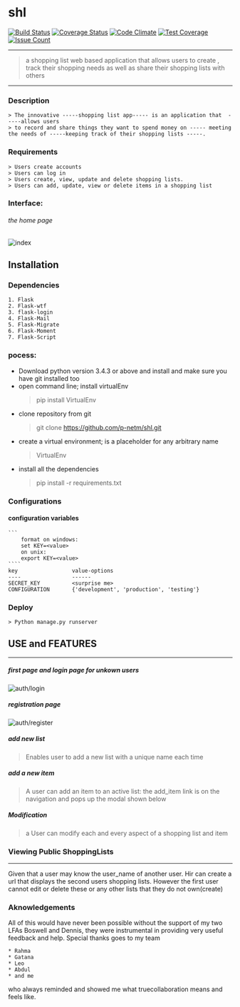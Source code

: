 # shl
[![Build Status](https://travis-ci.org/p-netm/shl.svg?branch=challenge2)](https://travis-ci.org/p-netm/shl)
[![Coverage Status](https://coveralls.io/repos/github/p-netm/shl/badge.svg?branch=challenge2)](https://coveralls.io/github/p-netm/shl?branch=challenge2)
[![Code Climate](https://codeclimate.com/github/p-netm/shl//badges/gpa.svg)](https://codeclimate.com/github/p-netm/shl/)
[![Test Coverage](https://codeclimate.com/github/p-netm/shl/badges/coverage.svg)](https://codeclimate.com/github/p-netm/shl/)
[![Issue Count](https://codeclimate.com/github/p-netm/shl//badges/issue_count.svg)](https://codeclimate.com/github/p-netm/shl/)

***
 > a shopping list web based application that allows users to create , track their shopping needs as well as share their
  shopping lists with others

***

### Description
    > The innovative -----shopping list app----- is an application that  -----allows users  
    > to record and share things they want to spend money on ----- meeting the needs of -----keeping track of their shopping lists -----.
### Requirements
    > Users create accounts
    > Users can log in
    > Users create, view, update and delete shopping lists. 
    > Users can add, update, view or delete items in a shopping list

### Interface:

###### the home page
![index](https://user-images.githubusercontent.com/28119869/30607767-cf8cc600-9d7e-11e7-9b25-844e97275227.png)

## Installation

### Dependencies
    1. Flask
    2. Flask-wtf
    3. flask-login
    4. Flask-Mail
    5. Flask-Migrate
    6. Flask-Moment
    7. Flask-Script

### pocess:
 * Download python version 3.4.3 or above and install and make sure you have git installed too
 * open command line; install virtualEnv
     > pip install VirtualEnv
 * clone repository from git
     > git clone https://github.com/p-netm/shl.git
 * create a virtual environment; <venv-name> is a placeholder for any arbitrary name
     > VirtualEnv <venv-name>
 * install all the dependencies
     > pip install -r requirements.txt
     
### Configurations
#### configuration variables

    ```
        format on windows:
        set KEY=<value>
        on unix:
        export KEY=<value>
    ````
    key                 value-options
    ----                ------
    SECRET_KEY          <surprise me>
    CONFIGURATION       {'development', 'production', 'testing'}
    
### Deploy

    > Python manage.py runserver
    
## USE and FEATURES
***
##### first page and login page for unkown users
![auth/login](https://user-images.githubusercontent.com/28119869/30535854-5adfc626-9c6c-11e7-9be6-682efbc0794b.png)

##### registration page
![auth/register](https://user-images.githubusercontent.com/28119869/30535853-5ad9343c-9c6c-11e7-8d53-d3c350c932ea.png)

##### add new list
> Enables user to add a new list with a unique name each time

##### add a new item 
> A user can add an item to an active list: the add_item link is on the navigation and pops up the modal shown below

##### Modification
> a User can modify each and every aspect of a shopping list and item

### Viewing Public ShoppingLists
 ***
 Given that a user may know the user_name of another user. Hir can create a url that displays the second
 users shopping lists. However the first user cannot edit or delete these or any other lists that they do not own(create)
 
### Aknowledgements
All of this would have never been possible without the support of my two LFAs Boswell and Dennis, they were instrumental in
providing very useful feedback and help. Special thanks goes to my team
    
    * Rahma 
    * Gatana
    * Leo
    * Abdul
    * and me
who always reminded and showed me what truecollaboration means and feels like.